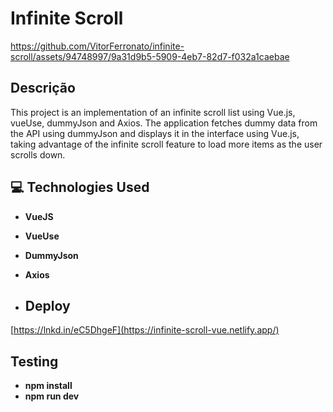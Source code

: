 # Infinite Scroll
https://github.com/VitorFerronato/infinite-scroll/assets/94748997/9a31d9b5-5909-4eb7-82d7-f032a1caebae


## Descrição

This project is an implementation of an infinite scroll list using Vue.js, vueUse, dummyJson and Axios. The application fetches dummy data from the API using dummyJson and displays it in the interface using Vue.js, taking advantage of the infinite scroll feature to load more items as the user scrolls down.

## 💻 Technologies Used







- **VueJS**
- **VueUse**
- **DummyJson**
- **Axios**

- ## Deploy
[https://lnkd.in/eC5DhgeF](https://infinite-scroll-vue.netlify.app/)


## Testing

- **npm install**
- **npm run dev**
